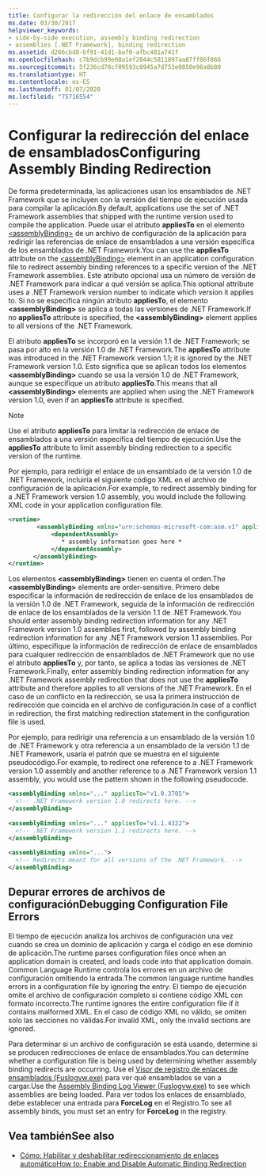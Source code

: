 ```yaml
---
title: Configurar la redirección del enlace de ensamblados
ms.date: 03/30/2017
helpviewer_keywords:
- side-by-side execution, assembly binding redirection
- assemblies [.NET Framework], binding redirection
ms.assetid: d266cbd8-bf91-41d1-baf0-afbc481a741f
ms.openlocfilehash: c7b9dcb99e08a1ef2844c5811897aa87ff86f866
ms.sourcegitcommit: 5f236cd78cf09593c8945a7d753e0850e96a0b80
ms.translationtype: HT
ms.contentlocale: es-ES
ms.lasthandoff: 01/07/2020
ms.locfileid: "75716554"
---
```

# <a name="configuring-assembly-binding-redirection"></a><span data-ttu-id="401aa-102">Configurar la redirección del enlace de ensamblados</span><span class="sxs-lookup"><span data-stu-id="401aa-102">Configuring Assembly Binding Redirection</span></span>
<span data-ttu-id="401aa-103">De forma predeterminada, las aplicaciones usan los ensamblados de .NET Framework que se incluyen con la versión del tiempo de ejecución usada para compilar la aplicación.</span><span class="sxs-lookup"><span data-stu-id="401aa-103">By default, applications use the set of .NET Framework assemblies that shipped with the runtime version used to compile the application.</span></span> <span data-ttu-id="401aa-104">Puede usar el atributo **appliesTo** en el elemento [\<assemblyBinding>](../configure-apps/file-schema/runtime/assemblybinding-element-for-runtime.md) de un archivo de configuración de la aplicación para redirigir las referencias de enlace de ensamblados a una versión específica de los ensamblados de .NET Framework.</span><span class="sxs-lookup"><span data-stu-id="401aa-104">You can use the **appliesTo** attribute on the [\<assemblyBinding>](../configure-apps/file-schema/runtime/assemblybinding-element-for-runtime.md) element in an application configuration file to redirect assembly binding references to a specific version of the .NET Framework assemblies.</span></span> <span data-ttu-id="401aa-105">Este atributo opcional usa un número de versión de .NET Framework para indicar a qué versión se aplica.</span><span class="sxs-lookup"><span data-stu-id="401aa-105">This optional attribute uses a .NET Framework version number to indicate which version it applies to.</span></span> <span data-ttu-id="401aa-106">Si no se especifica ningún atributo **appliesTo**, el elemento **\<assemblyBinding>** se aplica a todas las versiones de .NET Framework.</span><span class="sxs-lookup"><span data-stu-id="401aa-106">If no **appliesTo** attribute is specified, the **\<assemblyBinding>** element applies to all versions of the .NET Framework.</span></span>  
  
 <span data-ttu-id="401aa-107">El atributo **appliesTo** se incorporó en la versión 1.1 de .NET Framework; se pasa por alto en la versión 1.0 de .NET Framework.</span><span class="sxs-lookup"><span data-stu-id="401aa-107">The **appliesTo** attribute was introduced in the .NET Framework version 1.1; it is ignored by the .NET Framework version 1.0.</span></span> <span data-ttu-id="401aa-108">Esto significa que se aplican todos los elementos **\<assemblyBinding>** cuando se usa la versión 1.0 de .NET Framework, aunque se especifique un atributo **appliesTo**.</span><span class="sxs-lookup"><span data-stu-id="401aa-108">This means that all **\<assemblyBinding>** elements are applied when using the .NET Framework version 1.0, even if an **appliesTo** attribute is specified.</span></span>  
  
> [!NOTE]
> <span data-ttu-id="401aa-109">Use el atributo **appliesTo** para limitar la redirección de enlace de ensamblados a una versión específica del tiempo de ejecución.</span><span class="sxs-lookup"><span data-stu-id="401aa-109">Use the **appliesTo** attribute to limit assembly binding redirection to a specific version of the runtime.</span></span>  
  
 <span data-ttu-id="401aa-110">Por ejemplo, para redirigir el enlace de un ensamblado de la versión 1.0 de .NET Framework, incluiría el siguiente código XML en el archivo de configuración de la aplicación.</span><span class="sxs-lookup"><span data-stu-id="401aa-110">For example, to redirect assembly binding for a .NET Framework version 1.0 assembly, you would include the following XML code in your application configuration file.</span></span>  
  
```xml  
<runtime>  
        <assemblyBinding xmlns="urn:schemas-microsoft-com:asm.v1" appliesTo="v1.0.3705">  
            <dependentAssembly>   
               * assembly information goes here *  
            </dependentAssembly>  
       </assemblyBinding>  
</runtime>  
```  
  
 <span data-ttu-id="401aa-111">Los elementos **\<assemblyBinding>** tienen en cuenta el orden.</span><span class="sxs-lookup"><span data-stu-id="401aa-111">The **\<assemblyBinding>** elements are order-sensitive.</span></span> <span data-ttu-id="401aa-112">Primero debe especificar la información de redirección de enlace de los ensamblados de la versión 1.0 de .NET Framework, seguida de la información de redirección de enlace de los ensamblados de la versión 1.1 de .NET Framework.</span><span class="sxs-lookup"><span data-stu-id="401aa-112">You should enter assembly binding redirection information for any .NET Framework version 1.0 assemblies first, followed by assembly binding redirection information for any .NET Framework version 1.1 assemblies.</span></span> <span data-ttu-id="401aa-113">Por último, especifique la información de redirección de enlace de ensamblados para cualquier redirección de ensamblados de .NET Framework que no use el atributo **appliesTo** y, por tanto, se aplica a todas las versiones de .NET Framework.</span><span class="sxs-lookup"><span data-stu-id="401aa-113">Finally, enter assembly binding redirection information for any .NET Framework assembly redirection that does not use the **appliesTo** attribute and therefore applies to all versions of the .NET Framework.</span></span> <span data-ttu-id="401aa-114">En el caso de un conflicto en la redirección, se usa la primera instrucción de redirección que coincida en el archivo de configuración.</span><span class="sxs-lookup"><span data-stu-id="401aa-114">In case of a conflict in redirection, the first matching redirection statement in the configuration file is used.</span></span>  
  
 <span data-ttu-id="401aa-115">Por ejemplo, para redirigir una referencia a un ensamblado de la versión 1.0 de .NET Framework y otra referencia a un ensamblado de la versión 1.1 de .NET Framework, usaría el patrón que se muestra en el siguiente pseudocódigo.</span><span class="sxs-lookup"><span data-stu-id="401aa-115">For example, to redirect one reference to a .NET Framework version 1.0 assembly and another reference to a .NET Framework version 1.1 assembly, you would use the pattern shown in the following pseudocode.</span></span>  
  
```xml  
<assemblyBinding xmlns="..." appliesTo="v1.0.3705">   
  <!-- .NET Framework version 1.0 redirects here. -->   
</assemblyBinding>   
  
<assemblyBinding xmlns="..." appliesTo="v1.1.4322">   
  <!-- .NET Framework version 1.1 redirects here. -->   
</assemblyBinding>   
  
<assemblyBinding xmlns="...">   
  <!-- Redirects meant for all versions of the .NET Framework. -->   
</assemblyBinding>  
```  
  
## <a name="debugging-configuration-file-errors"></a><span data-ttu-id="401aa-116">Depurar errores de archivos de configuración</span><span class="sxs-lookup"><span data-stu-id="401aa-116">Debugging Configuration File Errors</span></span>  
 <span data-ttu-id="401aa-117">El tiempo de ejecución analiza los archivos de configuración una vez cuando se crea un dominio de aplicación y carga el código en ese dominio de aplicación.</span><span class="sxs-lookup"><span data-stu-id="401aa-117">The runtime parses configuration files once when an application domain is created, and loads code into that application domain.</span></span> <span data-ttu-id="401aa-118">Common Language Runtime controla los errores en un archivo de configuración omitiendo la entrada.</span><span class="sxs-lookup"><span data-stu-id="401aa-118">The common language runtime handles errors in a configuration file by ignoring the entry.</span></span> <span data-ttu-id="401aa-119">El tiempo de ejecución omite el archivo de configuración completo si contiene código XML con formato incorrecto.</span><span class="sxs-lookup"><span data-stu-id="401aa-119">The runtime ignores the entire configuration file if it contains malformed XML.</span></span> <span data-ttu-id="401aa-120">En el caso de código XML no válido, se omiten solo las secciones no válidas.</span><span class="sxs-lookup"><span data-stu-id="401aa-120">For invalid XML, only the invalid sections are ignored.</span></span>  
  
 <span data-ttu-id="401aa-121">Para determinar si un archivo de configuración se está usando, determine si se producen redirecciones de enlace de ensamblados.</span><span class="sxs-lookup"><span data-stu-id="401aa-121">You can determine whether a configuration file is being used by determining whether assembly binding redirects are occurring.</span></span> <span data-ttu-id="401aa-122">Use el [Visor de registro de enlaces de ensamblados (Fuslogvw.exe)](../tools/fuslogvw-exe-assembly-binding-log-viewer.md) para ver qué ensamblados se van a cargar.</span><span class="sxs-lookup"><span data-stu-id="401aa-122">Use the [Assembly Binding Log Viewer (Fuslogvw.exe)](../tools/fuslogvw-exe-assembly-binding-log-viewer.md) to see which assemblies are being loaded.</span></span> <span data-ttu-id="401aa-123">Para ver todos los enlaces de ensamblado, debe establecer una entrada para **ForceLog** en el Registro.</span><span class="sxs-lookup"><span data-stu-id="401aa-123">To see all assembly binds, you must set an entry for **ForceLog** in the registry.</span></span>  
  
## <a name="see-also"></a><span data-ttu-id="401aa-124">Vea también</span><span class="sxs-lookup"><span data-stu-id="401aa-124">See also</span></span>

- [<span data-ttu-id="401aa-125">Cómo: Habilitar y deshabilitar redireccionamiento de enlaces automático</span><span class="sxs-lookup"><span data-stu-id="401aa-125">How to: Enable and Disable Automatic Binding Redirection</span></span>](../configure-apps/how-to-enable-and-disable-automatic-binding-redirection.md)
